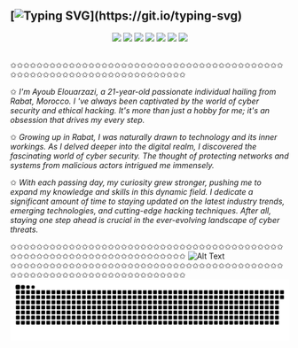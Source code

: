 ## </br>[![Typing SVG](https://readme-typing-svg.demolab.com?font=Fira+Code&size=35&pause=1000&color=FEE135&width=435&lines=HEY+THERE!)](https://git.io/typing-svg)

<div align="center"><p><a href=$" target="_blank"><img
            src="https://img.shields.io/badge/|-twitter-blue?logo=twitter&style=for-the-badge"/></a> <a href="$"><img
            src="https://img.shields.io/badge/|-facebook-blue?logo=facebook&style=for-the-badge"/></a> <a href="$" target="_blank"><img
            src="https://img.shields.io/badge/|-instagram-blue?logo=instagram&style=for-the-badge"/></a> <a href="$"><img
            src="https://img.shields.io/badge/|-gmail-blue?logo=gmail&style=for-the-badge"/></a> <a href="$" target="_blank"><img
            src="https://img.shields.io/badge/%7C-linkedin-blue?style=for-the-badge&logo=linkedin"/></a> <a href="$"><img
            src="https://img.shields.io/badge/|-WhatsApp-blue?logo=WhatsApp&style=for-the-badge"/></a> <a href=$""_blank"><img
            src="https://img.shields.io/badge/|-telegram-blue?logo=telegram&style=for-the-badge"/></a></p></div>
</br>
 ✩✩✩✩✩✩✩✩✩✩✩✩✩✩✩✩✩✩✩✩✩✩✩✩✩✩✩✩✩✩✩✩✩✩✩✩✩✩✩✩✩✩✩✩✩✩✩✩✩✩✩✩✩✩✩✩✩✩✩✩✩✩✩✩✩✩✩✩✩
 
✩    *I'm Ayoub Elouarzazi, a 21-year-old passionate individual hailing from Rabat, Morocco. I
've always been captivated by the world of cyber security and ethical hacking. It's more than just a
 hobby for me; it's an obsession that drives my every step.*

✩    *Growing up in Rabat, I was naturally drawn to technology and its inner workings. As I delved deeper
 into the digital realm, I discovered the fascinating world of cyber security. The thought of
 protecting networks and systems from malicious actors intrigued me immensely.*

✩    *With each passing day, my curiosity grew stronger, pushing me to expand my knowledge and skills in
 this dynamic field. I dedicate a significant amount of time to staying updated on the latest
 industry trends, emerging technologies, and cutting-edge hacking techniques. After all, staying one
 step ahead is crucial in the ever-evolving landscape of cyber threats.*

 ✩✩✩✩✩✩✩✩✩✩✩✩✩✩✩✩✩✩✩✩✩✩✩✩✩✩✩✩✩✩✩✩✩✩✩✩✩✩✩✩✩✩✩✩✩✩✩✩✩✩✩✩✩✩✩✩✩✩✩✩✩✩✩✩✩✩✩✩✩
   ![Alt Text](https://repository-images.githubusercontent.com/588181932/e36ec678-7984-4cdd-8e4c-a3932772ff8e) 
 ✩✩✩✩✩✩✩✩✩✩✩✩✩✩✩✩✩✩✩✩✩✩✩✩✩✩✩✩✩✩✩✩✩✩✩✩✩✩✩✩✩✩✩✩✩✩✩✩✩✩✩✩✩✩✩✩✩✩✩✩✩✩✩✩✩✩✩✩✩
 ![Snake animation](WANTED.svg)
